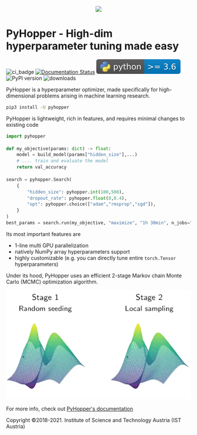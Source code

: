 <div align="center"><img src="https://raw.githubusercontent.com/pyhopper/pyhopper/main/docs/img/banner_gray.png" width="800"/></div>

# PyHopper -  High-dim hyperparameter tuning made easy

![ci_badge](https://github.com/PyHopper/PyHopper/actions/workflows/continuous_integration.yml/badge.svg) [![Documentation Status](https://readthedocs.org/projects/pyhopper/badge/?version=latest)](https://pyhopper.readthedocs.io/en/latest/?badge=latest) ![pyversion](docs/img/pybadge.svg)
![PyPI version](https://img.shields.io/pypi/v/pyhopper)
![downloads](https://img.shields.io/pypi/dm/pyhopper)


PyHopper is a hyperparameter optimizer, made specifically for high-dimensional problems arising in machine learning research.


```bash
pip3 install -U pyhopper
```

PyHopper is lightweight, rich in features, and requires minimal changes to existing code

```python
import pyhopper

def my_objective(params: dict) -> float:
    model = build_model(params["hidden_size"],...)
    # .... train and evaluate the model
    return val_accuracy

search = pyhopper.Search(
    {
        "hidden_size": pyhopper.int(100,500),
        "dropout_rate": pyhopper.float(0,0.4),
        "opt": pyhopper.choice(["adam","rmsprop","sgd"]),
    }
)
best_params = search.run(my_objective, "maximize", "1h 30min", n_jobs="per-gpu")
```

Its most important features are

- 1-line multi GPU parallelization
- natively NumPy array hyperparameters support
- highly customizable (e.g. you can directly tune entire ```torch.Tensor``` hyperparameters)

Under its hood, PyHopper uses an efficient 2-stage Markov chain Monte Carlo (MCMC) optimization algorithm.

![alt](docs/img/sampling.webp)

For more info, check out [PyHopper's documentation](https://pyhopper.readthedocs.io/)






Copyright ©2018-2021. Institute of Science and Technology Austria (IST Austria)
